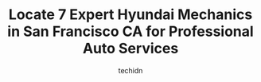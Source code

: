 ---
layout: ampstory
image: https://images.unsplash.com/photo-1603745716263-84cfdb9f366d?ixlib=rb-4.0.3&ixid=MnwxMjA3fDB8MHxwaG90by1wYWdlfHx8fGVufDB8fHx8&auto=format&fit=crop&w=640&h=853&q=80
author: techidn
featured: false
description: Trust your vehicles maintenance and repairs to the 7 best Hyundai Mechanic in San Francisco CA, USA. With their extensive experience, cutting-edge technology, and commitment to customer sat
title: Locate 7 Expert Hyundai Mechanics in San Francisco CA for Professional Auto Services
cover:
   title: Locate 7 Expert Hyundai Mechanics in San Francisco CA for Professional Auto Services
   subtitle: Rickpate
   background: https://images.unsplash.com/photo-1603745716263-84cfdb9f366d?ixlib=rb-4.0.3&ixid=MnwxMjA3fDB8MHxwaG90by1wYWdlfHx8fGVufDB8fHx8&auto=format&fit=crop&w=640&h=853&q=80

pages: 
 - layout: thirds
   top: <h1>#1 KSH Automotive</h1>
   bottom: "<p>After experiencing a dealership trying to up sale for services not needed at 10,000 miles on odometer for tires & brake works, I had to search for a new mechanic to rely </p>"
   background: https://www.knot35.com/toplist/wp-content/uploads/2023/06/best-hyundai-mechanic-1-in-san-francisco-ca-1685839819.jpeg
   backgroundblur: true
 - layout: thirds
   top: <h1>#2 T-21 Auto Services and Repairs Inc</h1>
   bottom: "<p>4049 3rd St, San Francisco, CA 94124, United States</p>"
   background: https://www.knot35.com/toplist/wp-content/uploads/2023/06/best-hyundai-mechanic-2-in-san-francisco-ca-1685839820.jpeg
   cta:
      link: https://www.knot35.com/toplist/locate-7-expert-hyundai-mechanics-in-san-francisco-ca-for-professional-auto-services/
      text: Locate 7 Expert Hyundai Mechanics in San Francisco CA for Professional Auto Services
 - layout: thirds
   top: <h1>#3 Pak Auto Service</h1>
   bottom: "<p>1748 Folsom St, San Francisco, CA 94103, United States</p>"
   background: https://www.knot35.com/toplist/wp-content/uploads/2023/06/best-hyundai-mechanic-3-in-san-francisco-ca-1685839821.jpeg
   cta:
      link: https://www.knot35.com/toplist/locate-7-expert-hyundai-mechanics-in-san-francisco-ca-for-professional-auto-services/
      text: Locate 7 Expert Hyundai Mechanics in San Francisco CA for Professional Auto Services
 - layout: thirds
   top: <h1>#4 Cowden Automotive</h1>
   bottom: "<p>875 Folsom St, San Francisco, CA 94107, United States</p>"
   background: https://images.unsplash.com/photo-1574169208507-84376144848b?ixlib=rb-4.0.3&ixid=MnwxMjA3fDB8MHxwaG90by1wYWdlfHx8fGVufDB8fHx8&auto=format&fit=crop&w=640&h=853&q=80
   cta:
      link: https://www.knot35.com/toplist/locate-7-expert-hyundai-mechanics-in-san-francisco-ca-for-professional-auto-services/
      text: Locate 7 Expert Hyundai Mechanics in San Francisco CA for Professional Auto Services
 - layout: thirds
   top: <h1>#5 Hayes Auto Repair</h1>
   bottom: "<p>2401 Bush St, San Francisco, CA 94115, United States</p>"
   background: https://images.unsplash.com/photo-1614648718611-0635f29016cb?ixlib=rb-4.0.3&ixid=MnwxMjA3fDB8MHxwaG90by1wYWdlfHx8fGVufDB8fHx8&auto=format&fit=crop&w=640&h=853&q=80
   cta:
      link: https://www.knot35.com/toplist/locate-7-expert-hyundai-mechanics-in-san-francisco-ca-for-professional-auto-services/
      text: Locate 7 Expert Hyundai Mechanics in San Francisco CA for Professional Auto Services
 - layout: thirds
   top: <h1>#6 Dons Auto Services</h1>
   bottom: "<p>899 San Jose Avenue, San Francisco, CA 94110, United States</p>"
   background: https://images.unsplash.com/photo-1615749413727-825b59a857b5?ixlib=rb-4.0.3&ixid=MnwxMjA3fDB8MHxwaG90by1wYWdlfHx8fGVufDB8fHx8&auto=format&fit=crop&w=640&h=853&q=80
   cta:
      link: https://www.knot35.com/toplist/locate-7-expert-hyundai-mechanics-in-san-francisco-ca-for-professional-auto-services/
      text: Locate 7 Expert Hyundai Mechanics in San Francisco CA for Professional Auto Services
 - layout: thirds
   top: <h1>#7 Mikes Union Auto Repair</h1>
   bottom: "<p>1311 7th Ave, San Francisco, CA 94122, United States</p>"
   background: https://images.unsplash.com/photo-1599422314077-f4dfdaa4cd09?ixlib=rb-4.0.3&ixid=MnwxMjA3fDB8MHxwaG90by1wYWdlfHx8fGVufDB8fHx8&auto=format&fit=crop&w=640&h=853&q=80
   cta:
      link: https://www.knot35.com/toplist/locate-7-expert-hyundai-mechanics-in-san-francisco-ca-for-professional-auto-services/
      text: Locate 7 Expert Hyundai Mechanics in San Francisco CA for Professional Auto Services
 - layout: thirds
   middle: Continue reading...
   background: https://plus.unsplash.com/premium_photo-1664640458616-3c74f8cb4589?ixlib=rb-4.0.3&ixid=MnwxMjA3fDB8MHxwaG90by1wYWdlfHx8fGVufDB8fHx8&auto=format&fit=crop&w=640&h=853&q=80
   cta:
      link: https://www.knot35.com/toplist/locate-7-expert-hyundai-mechanics-in-san-francisco-ca-for-professional-auto-services/
      text: Locate 7 Expert Hyundai Mechanics in San Francisco CA for Professional Auto Services
      
---